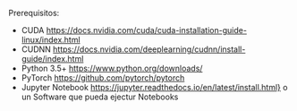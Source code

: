 Prerequisitos:
+ CUDA https://docs.nvidia.com/cuda/cuda-installation-guide-linux/index.html
+ CUDNN https://docs.nvidia.com/deeplearning/cudnn/install-guide/index.html
+ Python 3.5+ https://www.python.org/downloads/
+ PyTorch https://github.com/pytorch/pytorch
+ Jupyter Notebook https://jupyter.readthedocs.io/en/latest/install.html} o un Software que pueda ejectur Notebooks
